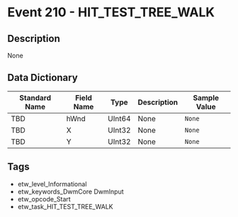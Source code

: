# Event 210 - HIT_TEST_TREE_WALK

## Description
None

## Data Dictionary
|Standard Name|Field Name|Type|Description|Sample Value|
|---|---|---|---|---|
|TBD|hWnd|UInt64|None|`None`|
|TBD|X|UInt32|None|`None`|
|TBD|Y|UInt32|None|`None`|

## Tags
* etw_level_Informational
* etw_keywords_DwmCore DwmInput
* etw_opcode_Start
* etw_task_HIT_TEST_TREE_WALK